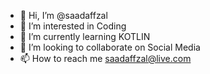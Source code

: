 - 👋 Hi, I’m @saadaffzal
- 👀 I’m interested in Coding
- 🌱 I’m currently learning KOTLIN
- 💞️ I’m looking to collaborate on Social Media 
- 📫 How to reach me saadaffzal@live.com

<!---
saadaffzal/saadaffzal is a ✨ special ✨ repository because its `README.md` (this file) appears on your GitHub profile.
You can click the Preview link to take a look at your changes.
--->
